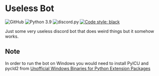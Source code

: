 # Useless Bot

![GitHub](https://img.shields.io/github/license/cyber-snowflake/snowflake?style=for-the-badge) ![Python 3.9](https://img.shields.io/badge/python-3.9-blue.svg?style=for-the-badge) ![discord.py](https://img.shields.io/badge/discord.py-1.5.1-blue?style=for-the-badge) [![Code style: black](https://img.shields.io/badge/code%20style-black-000000.svg?style=for-the-badge)](https://github.com/psf/black) 

Just some very useless discord bot that does weird things but it somehow works. 


## Note
In order to run the bot on Windows you would need to install PyICU and pycld2 from [Unofficial Windows Binaries for Python Extension Packages](https://www.lfd.uci.edu/~gohlke/pythonlibs/)
